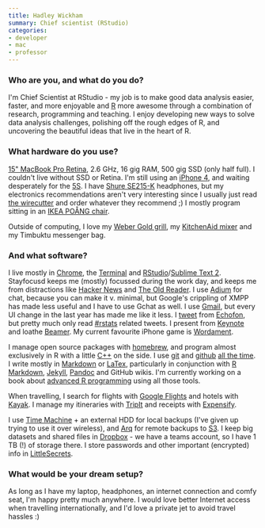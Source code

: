 ```yaml
---
title: Hadley Wickham
summary: Chief scientist (RStudio)
categories:
- developer
- mac
- professor
---
```


### Who are you, and what do you do?

I'm Chief Scientist at RStudio - my job is to make good data analysis easier, faster, and more enjoyable and [R][] more awesome through a combination of research, programming and teaching. I enjoy developing new ways to solve data analysis challenges, polishing off the rough edges of R, and uncovering the beautiful ideas that live in the heart of R.

### What hardware do you use?

[15" MacBook Pro Retina][macbook-pro], 2.6 GHz, 16 gig RAM, 500 gig SSD (only half full). I couldn't live without SSD or Retina. I'm still using an [iPhone 4][iphone-4], and waiting desperately for the [5S][iphone-5s]. I have [Shure SE215-K][se215] headphones, but my electronics recommendations aren't very interesting since I usually just read [the wirecutter](http://thewirecutter.com/ "A technology weblog.") and order whatever they recommend ;) I mostly program sitting in an [IKEA POÅNG chair][poang].

Outside of computing, I love my [Weber Gold grill][one-touch-gold-kettle], my [KitchenAid mixer][ultra-power-stand] and my Timbuktu messenger bag.

### And what software?

I live mostly in [Chrome][], the [Terminal][] and [RStudio][]/[Sublime Text 2][sublime-text]. Stayfocusd keeps me (mostly) focussed during the work day, and keeps me from distractions like [Hacker News](http://hckrnews.com/ "An alternative HN interface.") and [The Old Reader][the-old-reader]. I use [Adium](https://adium.im/) for chat, because you can make it v. minimal, but Google's crippling of XMPP has made less useful and I have to use Gchat as well. I use [Gmail][], but every UI change in the last year has made me like it less. I [tweet](https://twitter.com/hadleywickham/ "Hadley's Twitter account.") from [Echofon][], but pretty much only read [#rstats](https://twitter.com/search?q=%23rstats "A Twitter search for the rstats hashtag.") related tweets. I present from [Keynote][] and loathe [Beamer][]. My current favourite iPhone game is [Wordament][wordament-ios].

I manage open source packages with [homebrew][], and program almost exclusively in R with a little [C++][c-plusplus] on the side. I use [git][] and [github](http://github.com/hadley/ "Hadley's GitHub account.") [all the time](http://osrc.dfm.io/hadley "Hadley's open source report card.").  I write mostly in [Markdown][] or [LaTex][], particularly in conjunction with [R Markdown][r-markdown], [Jekyll][], [Pandoc][] and GitHub wikis. I'm currently working on a book about [advanced R programming](http://adv-r.had.co.nz/ "Hadley's R book.") using all those tools.

When travelling, I search for flights with [Google Flights][google-flights] and hotels with [Kayak][]. I manage my itineraries with [TripIt][] and receipts with [Expensify][]. 

I use [Time Machine][time-machine] + an external HDD for local backups (I've given up trying to use it over wireless), and [Arq][] for remote backups to [S3][]. I keep big datasets and shared files in [Dropbox][] - we have a teams account, so I have 1 TB (!) of storage there. I store passwords and other important (encrypted) info in [LittleSecrets][].

### What would be your dream setup?

As long as I have my laptop, headphones, an internet connection and comfy seat, I'm happy pretty much anywhere. I would love better Internet access when travelling internationally, and I'd love a private jet to avoid travel hassles :)

[iphone-4]: https://en.wikipedia.org/wiki/IPhone_4 "A smartphone."
[iphone-5s]: https://en.wikipedia.org/wiki/IPhone_5S "A smartphone."
[macbook-pro]: https://www.apple.com/macbook-pro/ "A laptop."
[one-touch-gold-kettle]: https://www.amazon.com/Weber-1351001-One-Touch-Kettle-22-5-Inch/dp/B0098HR0WM "A grill."
[poang]: https://www.ikea.com/gb/en/catalog/categories/departments/living_room/10687/ "An armchair."
[se215]: http://www.shure.com/americas/products/earphones-headphones/se-earphones/se215-sound-isolating-earphones "In-ear sound isolating headphones."
[ultra-power-stand]: https://www.amazon.com/KitchenAid-2-Quart-Ultra-Power-Empire/dp/B000UVRC64 "A kitchen mixer."
[arq]: https://www.arqbackup.com/ "S3-based backup for the Mac."
[beamer]: https://bitbucket.org/rivanvx/beamer/wiki/Home "A LaTeX class for creating presentations."
[c-plusplus]: https://en.wikipedia.org/wiki/C%2B%2B "A compiled programming language."
[chrome]: https://www.google.com/intl/en/chrome/browser/ "A WebKit-based browser, where each tab runs in its own thread."
[dropbox]: https://www.dropbox.com/ "Online syncing and storage."
[echofon]: http://www.echofon.com/twitter/mac/ "A Twitter client for the Mac."
[expensify]: https://www.expensify.com/ "An expense report service."
[git]: https://git-scm.com/ "A version control system."
[gmail]: https://mail.google.com/mail/ "Web-based email."
[google-flights]: https://www.google.com/flights/ "A service for looking up flights."
[homebrew]: http://brew.sh "Command-line package manager for Mac OS X."
[jekyll]: https://jekyllrb.com/ "A static site generator."
[kayak]: https://www.kayak.com/ "A service for finding cheaper flights and accommodation."
[keynote]: https://www.apple.com/keynote/ "Presentation software for the Mac."
[latex]: https://www.latex-project.org/ "Typesetting software."
[littlesecrets]: http://www.mani.de/en/littlesecrets/index.html "Mac software for storing encrypted notes."
[markdown]: https://daringfireball.net/projects/markdown/ "An email-like format for marking up text."
[pandoc]: http://pandoc.org/ "A Markdown document converter."
[r-markdown]: https://support.rstudio.com/hc/en-us/articles/205368677-R-Markdown-Dynamic-Documents-for-R "A version of Markdown that supports R embedding."
[r]: http://www.r-project.org/ "Software for statistical computing and graphics."
[rstudio]: https://www.rstudio.com/ "An IDE for the R language."
[s3]: https://aws.amazon.com/s3/ "Cloud-based Internet storage magic."
[sublime-text]: http://www.sublimetext.com/ "A coder's text editor."
[terminal]: https://en.wikipedia.org/wiki/Terminal_(OS_X) "A console application included with Mac OS X."
[the-old-reader]: https://theoldreader.com/ "A social feed reader."
[time-machine]: https://en.wikipedia.org/wiki/Time_Machine_(Mac_OS) "Backup software for the masses, included with Mac OS X 10.5."
[tripit]: https://www.tripit.com/ "A travel planning web service."
[wordament-ios]: https://itunes.apple.com/us/app/wordament/id580935508 "A word challenge game."
